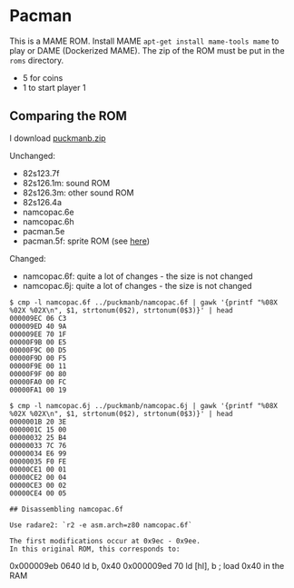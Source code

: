 # Pacman

This is a MAME ROM. Install MAME `apt-get install mame-tools mame` to play or DAME (Dockerized MAME). The zip of the ROM must be put in the `roms` directory.

- 5 for coins
- 1 to start player 1

## Comparing the ROM

I download [puckmanb.zip](https://edgeemu.net/details-20298.htm)

Unchanged:

- 82s123.7f
- 82s126.1m: sound ROM
- 82s126.3m: other sound ROM
- 82s126.4a
- namcopac.6e
- namcopac.6h
- pacman.5e
- pacman.5f: sprite ROM (see [here](http://www.lomont.org/Software/Games/PacMan/PacmanEmulation.pdf))

Changed:

- namcopac.6f: quite a lot of changes - the size is not changed
- namcopac.6j: quite a lot of changes - the size is not changed

```
$ cmp -l namcopac.6f ../puckmanb/namcopac.6f | gawk '{printf "%08X %02X %02X\n", $1, strtonum(0$2), strtonum(0$3)}' | head 
000009EC 06 C3
000009ED 40 9A
000009EE 70 1F
00000F9B 00 E5
00000F9C 00 D5
00000F9D 00 F5
00000F9E 00 11
00000F9F 00 80
00000FA0 00 FC
00000FA1 00 19

$ cmp -l namcopac.6j ../puckmanb/namcopac.6j | gawk '{printf "%08X %02X %02X\n", $1, strtonum(0$2), strtonum(0$3)}' | head
0000001B 20 3E
0000001C 15 00
00000032 25 B4
00000033 7C 76
00000034 E6 99
00000035 F0 FE
00000CE1 00 01
00000CE2 00 04
00000CE3 00 02
00000CE4 00 05

## Disassembling namcopac.6f

Use radare2: `r2 -e asm.arch=z80 namcopac.6f`

The first modifications occur at 0x9ec - 0x9ee.
In this original ROM, this corresponds to:

```
0x000009eb      0640         ld b, 0x40
0x000009ed      70             ld [hl], b    ; load 0x40 in the RAM
```


